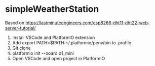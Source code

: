 # simpleWeatherStation

Based on https://lastminuteengineers.com/esp8266-dht11-dht22-web-server-tutorial/

1. Install VSCode and PlatformIO extension
2. Add export PATH=$PATH:~/.platformio/penv/bin to .profile
3. Git clone
4. platformio init --board d1_mini
5. Open VSCode and open project in PlatformIO
